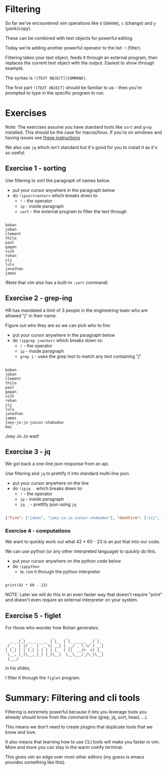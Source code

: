 # Filtering

So far we've encountered vim operations like `d` (delete), `c` (change) and `y` (yank/copy).

These can be combined with text objects for powerful editing.

Today we're adding another powerful operator to the list: `!` (filter).

Filtering takes your text object, feeds it through an external program, then replaces the current text object with the output.
Easiest to show through example.

The syntax is `![TEXT OBJECT][COMMAND]`.

The first part `![TEXT OBJECT]` should be familiar to us - then you're prompted to type in the specific program to run.

# Exercises

Note: The exercises assume you have standard tools like `sort` and `grep` installed.
This should be the case for macos/linux.
If you're on windows and having issues see [these instructions](help_for_windows_users.md)

We also use `jq` which isn't standard but it's good for you to install it as it's so useful.

## Exercise 1 - sorting

Use filtering to sort the paragraph of names below.

- put your cursor anywhere in the paragraph below
- do `!ipsort<enter>` which breaks down to:
  - `!` - the operator
  - `ip` - inside paragraph
  - `sort` - the external program to filter the text through

```

boban
joban
clement
thilo
paul
gagan
vish
rohan
zij
lulu
jonathan
james

```

(Note that vim also has a built-in `:sort` command)

## Exercise 2 - grep-ing

HR has mandated a limit of 3 people in the engineering team who are allowed "j" in their name.

Figure out who they are so we can pick who to fire:

- put your cursor anywhere in the paragraph below
- do `!ipgrep j<enter>` which breaks down to:
  - `!` - the operator
  - `ip` - inside paragraph
  - `grep j` - uses the grep tool to match any text containing "j"

```

boban
joban
clement
thilo
paul
gagan
vish
rohan
zij
lulu
jonathan
james
joey-jo-jo-junior-shabadoo
mei

```

Joey Jo Jo wait!

## Exercise 3 - jq

We got back a one-line json response from an api.

Use filtering and `jq` to prettify it into standard multi-line json.

- put your cursor anywhere on the line
- do `!ipjq .` which breaks down to:
  - `!` - the operator
  - `ip` - inside paragraph
  - `jq .` - prettify json using `jq`

```json

{"fire": ["joban", "joey-jo-jo-junior-shabadoo"], "dontFire": ["zij", "james", "jonathan"]}

```

### Exercise 4 - computations

We want to quickly work out what 42 * 60 - 23 is an put that into our code.

We can use python (or any other interpreted language) to quickly do this.

- put your cursor anywhere on the python code below
- do `!ippython`
    - ie. run it through the python interpreter

```

print(42 * 60 - 23)

```

NOTE: Later we will do this in an even faster way that doesn't require "print" and doesn't even require an external interpreter on your system.

## Exercise 5 - figlet

For those who wonder how Rohan generates:

```
       _             _     _            _   
  __ _(_) __ _ _ __ | |_  | |_ _____  _| |_ 
 / _` | |/ _` | '_ \| __| | __/ _ \ \/ / __|
| (_| | | (_| | | | | |_  | ||  __/>  <| |_ 
 \__, |_|\__,_|_| |_|\__|  \__\___/_/\_\\__|
 |___/                                      
```

in his slides,

I filter it through the `figlet` program.

# Summary: Filtering and cli tools

Filtering is extremely powerful because it lets you leverage tools you already _should_ know from the command line (grep, jq, sort, head, ...).

This means we don't need to create plugins that duplicate tools that we know and love.

It also means that learning how to use CLI tools will make you faster in vim. More and more you can stay in the warm comfy terminal.

This gives vim an edge over most other editors (my guess is emacs provides something like this).

